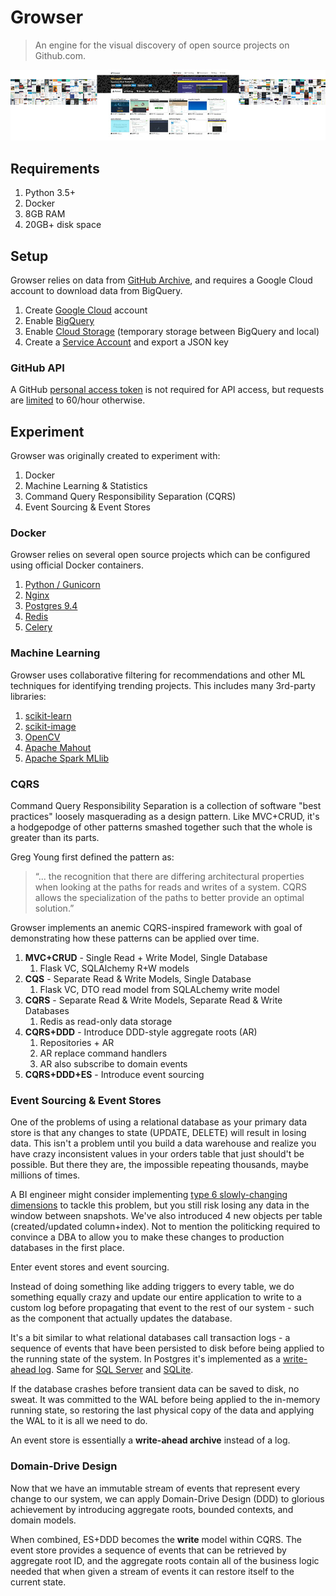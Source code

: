 # Growser
> An engine for the visual discovery of open source projects on Github.com.

<img src="static/header.png" hspace="0" />

## Requirements

1. Python 3.5+
1. Docker
1. 8GB RAM
1. 20GB+ disk space

## Setup

Growser relies on data from [GitHub Archive](https://www.githubarchive.org/),
and requires a Google Cloud account to download data from BigQuery.

1. Create [Google Cloud](https://cloud.google.com/) account
1. Enable [BigQuery](https://cloud.google.com/bigquery/sign-up)
1. Enable [Cloud Storage](https://cloud.google.com/storage/docs/signup) (temporary storage between BigQuery and local)
1. Create a [Service Account](https://console.developers.google.com/apis/credentials/serviceaccount/) and export a JSON key

### GitHub API

A GitHub [personal access token](https://github.com/settings/tokens) is not required for API access, but requests are [limited](https://developer.github.com/v3/rate_limit/) to 60/hour otherwise.

## Experiment

Growser was originally created to experiment with:

1. Docker
1. Machine Learning & Statistics
1. Command Query Responsibility Separation (CQRS)
1. Event Sourcing & Event Stores

### Docker

Growser relies on several open source projects which can be configured using
official Docker containers.

1. [Python / Gunicorn](https://hub.docker.com/_/python/)
1. [Nginx](https://hub.docker.com/_/nginx/)
1. [Postgres 9.4](https://hub.docker.com/_/postgres/)
1. [Redis](https://hub.docker.com/_/redis/)
1. [Celery](https://hub.docker.com/_/celery/)

### Machine Learning

Growser uses collaborative filtering for recommendations and other ML techniques
for identifying trending projects. This includes many 3rd-party libraries:

1. [scikit-learn](http://scikit-learn.org/stable/)
1. [scikit-image](http://scikit-image.org/)
1. [OpenCV](http://opencv.org/)
1. [Apache Mahout](http://mahout.apache.org/)
1. [Apache Spark MLlib](https://spark.apache.org/docs/1.6.1/mllib-guide.html)

### CQRS

Command Query Responsibility Separation is a collection of software "best practices"
loosely masquerading as a design pattern. Like MVC+CRUD, it's a hodgepodge of other
patterns smashed together such that the whole is greater than its parts.

Greg Young first defined the pattern as:

> “... the recognition that there are differing architectural properties when
looking at the paths for reads and writes of a system. CQRS allows the specialization
of the paths to better provide an optimal solution.”

Growser implements an anemic CQRS-inspired framework with goal of demonstrating
how these patterns can be applied over time.

1. **MVC+CRUD** - Single Read + Write Model, Single Database
    1. Flask VC, SQLAlchemy R+W models
1. **CQS** - Separate Read & Write Models, Single Database
    1. Flask VC, DTO read model from SQLALchemy write model
1. **CQRS** - Separate Read & Write Models, Separate Read & Write Databases
    1. Redis as read-only data storage
1. **CQRS+DDD** - Introduce DDD-style aggregate roots (AR)
    1. Repositories + AR
    1. AR replace command handlers
    1. AR also subscribe to domain events
1. **CQRS+DDD+ES** - Introduce event sourcing

### Event Sourcing & Event Stores

One of the problems of using a relational database as your primary data store is that
any changes to state (UPDATE, DELETE) will result in losing data. This isn't a
problem until you build a data warehouse and realize you have crazy inconsistent
values in your orders table that just should't be possible. But there they are,
the impossible repeating thousands, maybe millions of times.

A BI engineer might consider implementing [type 6 slowly-changing dimensions](http://www.kimballgroup.com/2013/02/design-tip-152-slowly-changing-dimension-types-0-4-5-6-7/)
to tackle this problem, but you still risk losing any data in the window between
snapshots. We've also introduced 4 new objects per table (created/updated column+index).
Not to mention the politicking required to convince a DBA to allow you to make
these changes to production databases in the first place.

Enter event stores and event sourcing.

Instead of doing something like adding triggers to every table, we do something
equally crazy and update our entire application to write to a custom log before
propagating that event to the rest of our system - such as the component
that actually updates the database.

It's a bit similar to what relational databases call transaction logs -
a sequence of events that have been persisted to disk before being
applied to the running state of the system. In Postgres it's implemented as a
[write-ahead log](https://www.postgresql.org/docs/9.5/static/wal-intro.html).
Same for [SQL Server](https://technet.microsoft.com/en-us/library/jj835093(v=sql.110).aspx#WAL)
and [SQLite](https://www.sqlite.org/wal.html).

If the database crashes before transient data can be saved to disk, no sweat.
It was committed to the WAL before being applied to the in-memory running state,
so restoring the last physical copy of the data and applying the WAL to it is
all we need to do.

An event store is essentially a **write-ahead archive** instead of a log.

### Domain-Drive Design

Now that we have an immutable stream of events that represent every change to our
system, we can apply Domain-Drive Design (DDD) to glorious achievement by
introducing aggregate roots, bounded contexts, and domain models.

When combined, ES+DDD becomes the **write** model within CQRS. The event store
provides a sequence of events that can be retrieved by aggregate root ID, and
the aggregate roots contain all of the business logic needed that when given a
stream of events it can restore itself to the current state.
